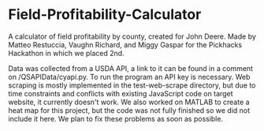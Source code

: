 # Field-Profitability-Calculator
A calculator of field profitability by county, created for John Deere. Made by Matteo Restuccia, Vaughn Richard, and Miggy Gaspar for the Pickhacks Hackathon in which we placed 2nd. 

Data was collected from a USDA API, a link to it can be found in a comment on /QSAPIData/cyapi.py. To run the program an API key is necessary. Web scraping is mostly implemented in the test-web-scrape directory, but due to time constraints and conflicts with existing JavaScript code on target website, it currently doesn't work. We also worked on MATLAB to create a heat map for this project, but the code was not fully finished so we did not include it here. We plan to fix these problems as soon as possible. 
